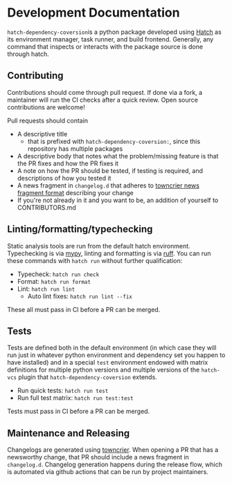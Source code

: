 # Development Documentation

`hatch-dependency-coversion`is a python package developed using [Hatch](https://github.com/pypa/hatch) as its environment manager, task runner, and build frontend. Generally, any command that inspects or interacts with the package source is done through hatch.

## Contributing

Contributions should come through pull request. If done via a fork, a maintainer will run the CI checks after a quick review. Open source contributions are welcome! 

Pull requests should contain
- A descriptive title
   - that is prefixed with `hatch-dependency-coversion:`, since this repository has multiple packages
- A descriptive body that notes what the problem/missing feature is that the PR fixes and how the PR fixes it
- A note on how the PR should be tested, if testing is required, and descriptions of how you tested it
- A news fragment in `changelog.d` that adheres to [towncrier news fragment format](https://towncrier.readthedocs.io/en/stable/tutorial.html#creating-news-fragments) describing your change
- If you're not already in it and you want to be, an addition of yourself to CONTRIBUTORS.md

## Linting/formatting/typechecking

Static analysis tools are run from the default hatch environment. Typechecking is via [mypy](http://mypy-lang.org/), linting and formatting is via [ruff](https://github.com/astral-sh/ruff). You can run these commands with `hatch run` without further qualification:
- Typecheck: `hatch run check`
- Format: `hatch run format`
- Lint: `hatch run lint`
  - Auto lint fixes: `hatch run lint --fix`
  
These all must pass in CI before a PR can be merged.
  
## Tests

Tests are defined both in the default environment (in which case they will run just in whatever python environment and dependency set you happen to have installed) and in a special `test` environment endowed with matrix definitions for multiple python versions and multiple versions of the `hatch-vcs` plugin that `hatch-dependency-coversion` extends.

- Run quick tests: `hatch run test`
- Run full test matrix: `hatch run test:test`

Tests must pass in CI before a PR can be merged.

## Maintenance and Releasing

Changelogs are generated using [towncrier](https://towncrier.readthedocs.io/en/stable/index.html). When opening a PR that has a newsworthy change, that PR should include a news fragment in `changelog.d`. Changelog generation happens during the release flow, which is automated via github actions that can be run by project maintainers.


